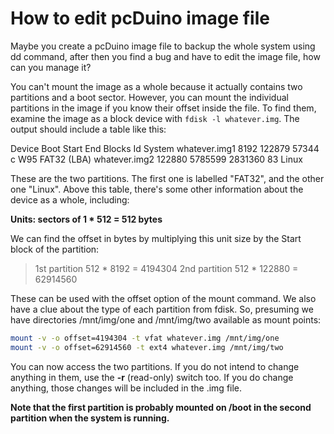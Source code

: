 # How to edit pcDuino image file
Maybe you create a pcDuino image file to backup the whole system using dd command, after then you find a bug and have to edit the image file, how can you manage it?
 
You can't mount the image as a whole because it actually contains two partitions and a boot sector. However, you can mount the individual partitions in the image if you know their offset inside the file. To find them, examine the image as a block device with `fdisk -l whatever.img`. The output should include a table like this:

>
Device         Boot     Start       End  Blocks  Id System
whatever.img1            8192    122879   57344   c W95 FAT32 (LBA)
whatever.img2          122880   5785599 2831360  83 Linux

These are the two partitions. The first one is labelled "FAT32", and the other one "Linux". Above this table, there's some other information about the device as a whole, including:

**Units: sectors of 1 * 512 = 512 bytes**

We can find the offset in bytes by multiplying this unit size by the Start block of the partition:

> 1st partition 512 * 8192 = 4194304
> 2nd partition 512 * 122880 = 62914560

These can be used with the offset option of the mount command. We also have a clue about the type of each partition from fdisk. So, presuming we have directories /mnt/img/one and /mnt/img/two available as mount points:

```bash
mount -v -o offset=4194304 -t vfat whatever.img /mnt/img/one
mount -v -o offset=62914560 -t ext4 whatever.img /mnt/img/two
```

You can now access the two partitions. If you do not intend to change anything in them, use the **-r** (read-only) switch too. If you do change anything, those changes will be included in the .img file.

**Note that the first partition is probably mounted on /boot in the second partition when the system is running.**
